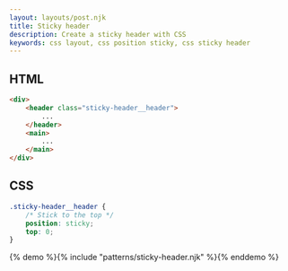 ```yaml
---
layout: layouts/post.njk
title: Sticky header
description: Create a sticky header with CSS
keywords: css layout, css position sticky, css sticky header
---
```


## HTML

```html
<div>
    <header class="sticky-header__header">
        ...
    </header>
    <main>
        ...
    </main>
</div>
```

## CSS

```css
.sticky-header__header {
    /* Stick to the top */
    position: sticky;
    top: 0;
}
```

{% demo %}{% include "patterns/sticky-header.njk" %}{% enddemo %}
